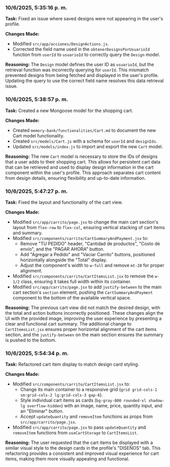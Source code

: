 ### 10/6/2025, 5:35:16 p. m.

**Task:** Fixed an issue where saved designs were not appearing in the user's profile.

**Changes Made:**
- Modified `src/app/acciones/DesignActions.js`.
- Corrected the field name used in the `obtenerDesignsPorUsuarioId` function from `userId` to `usuarioId` to correctly query the `Design` model.

**Reasoning:**
The `Design` model defines the user ID as `usuarioId`, but the retrieval function was incorrectly querying for `userId`. This mismatch prevented designs from being fetched and displayed in the user's profile. Updating the query to use the correct field name resolves this data retrieval issue.

### 10/6/2025, 5:38:57 p. m.

**Task:** Created a new Mongoose model for the shopping cart.

**Changes Made:**
- Created `memory-bank/functionalities/Cart.md` to document the new Cart model functionality.
- Created `src/models/Cart.js` with a schema for `userId` and `designIds`.
- Updated `src/models/index.js` to import and export the new `Cart` model.

**Reasoning:**
The new `Cart` model is necessary to store the IDs of designs that a user adds to their shopping cart. This allows for persistent cart data that can be retrieved and used to display design information in the cart component within the user's profile. This approach separates cart content from design details, ensuring flexibility and up-to-date information.

### 10/6/2025, 5:47:27 p. m.

**Task:** Fixed the layout and functionality of the cart view.

**Changes Made:**
- Modified `src/app/carrito/page.jsx` to change the main cart section's layout from `flex-row` to `flex-col`, ensuring vertical stacking of cart items and summary.
- Modified `src/components/carrito/CartSummaryAndPayment.jsx` to:
    - Remove "TU PEDIDO" header, "Cantidad de productos", "Costo de envío", and the "PAGAR AHORA" button.
    - Add "Agregar a Pedido" and "Vaciar Carrito" buttons, positioned horizontally alongside the "Total" display.
    - Adjust the component's width to `w-full` and remove `mt-20` for proper alignment.
- Modified `src/components/carrito/CartItemsList.jsx` to remove the `w-1/2` class, ensuring it takes full width within its container.
- Modified `src/app/carrito/page.jsx` to add `justify-between` to the main cart section's `section` element, pushing the `CartSummaryAndPayment` component to the bottom of the available vertical space.

**Reasoning:**
The previous cart view did not match the desired design, with the total and action buttons incorrectly positioned. These changes align the UI with the provided image, improving the user experience by presenting a clear and functional cart summary. The additional change to `CartItemsList.jsx` ensures proper horizontal alignment of the cart items section, and the `justify-between` on the main section ensures the summary is pushed to the bottom.

### 10/6/2025, 5:54:34 p. m.

**Task:** Refactored cart item display to match design card styling.

**Changes Made:**
- Modified `src/components/carrito/CartItemsList.jsx` to:
    - Change its main container to a responsive grid (`grid grid-cols-1 sm:grid-cols-2 lg:grid-cols-3 gap-6`).
    - Style individual cart items as cards (`bg-gray-800 rounded-xl shadow-lg overflow-hidden`) with an image, name, price, quantity input, and an "Eliminar" button.
    - Accept `updateQuantity` and `removeItem` functions as props from `src/app/carrito/page.jsx`.
- Modified `src/app/carrito/page.jsx` to pass `updateQuantity` and `removeItem` functions from `useCartStorage` to `CartItemsList`.

**Reasoning:**
The user requested that the cart items be displayed with a similar visual style to the design cards in the profile's "DISEÑOS" tab. This refactoring provides a consistent and improved visual experience for cart items, making them more visually appealing and functional.
